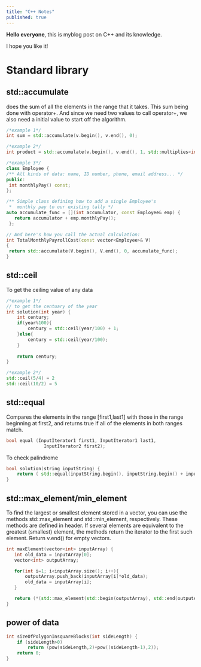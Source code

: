 ```yaml
---
title: "C++ Notes"
published: true
---
```


**Hello everyone**, this is myblog post on C++ and its knowledge.

I hope you like it!

# Standard library
## std::accumulate

does the sum of all the elements in the range that it takes. This sum being done with operator+. And since we need two values to call operator+, we also need a initial value to start off the algorithm.
```c++
/*example 1*/
int sum = std::accumulate(v.begin(), v.end(), 0);
```
```c++
/*example 2*/
int product = std::accumulate(v.begin(), v.end(), 1, std::multiplies<int>());
```
```c++
/*example 3*/
class Employee {
/** All kinds of data: name, ID number, phone, email address... */
public:
 int monthlyPay() const;
};

/** Simple class defining how to add a single Employee's
 *  monthly pay to our existing tally */
auto accumulate_func = [](int accumulator, const Employee& emp) {
   return accumulator + emp.monthlyPay();
 };

// And here's how you call the actual calculation:
int TotalMonthlyPayrollCost(const vector<Employee>& V)
{
 return std::accumulate(V.begin(), V.end(), 0, accumulate_func);
}
```

## std::ceil
To get the ceiling value of any data
```c++
/*example 1*/
// to get the centuary of the year
int solution(int year) {
    int century;
    if(year%100){
        century = std::ceil(year/100) + 1; 
    }else{
        century = std::ceil(year/100); 
    }
    
    return century;
}
```
```c++
/*example 2*/
std::ceil(5/4) = 2 
std::ceil(10/2) = 5 
```
## std::equal
Compares the elements in the range [first1,last1] with those in the range beginning at first2, and returns true if all of the elements in both ranges match.
```c++
bool equal (InputIterator1 first1, InputIterator1 last1,
              InputIterator2 first2);
```
To check palindrome
```c++
bool solution(string inputString) {
    return ( std::equal(inputString.begin(), inputString.begin() + inputString.size()/2, inputString.rbegin()) );
}
```
## std::max_element/min_element
To find the largest or smallest element stored in a vector, you can use the methods std::max_element and std::min_element, respectively. These methods are defined in <algorithm> header. If several elements are equivalent to the greatest (smallest) element, the methods return the iterator to the first such element. Return v.end() for empty vectors.
```c++
int maxElement(vector<int> inputArray) {
   int old_data = inputArray[0];
   vector<int> outputArray;

   for(int i=1; i<inputArray.size(); i++){
       outputArray.push_back(inputArray[i]*old_data);
       old_data = inputArray[i];
   }

   return (*(std::max_element(std::begin(outputArray), std::end(outputArray))));
}
```
## power of data
```c++
int sizeOfPolygonInsquareBlocks(int sideLength) {
    if (sideLength>0)
        return (pow(sideLength,2)+pow((sideLength-1),2));
    return 0;
}
```
